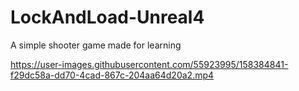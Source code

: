 # LockAndLoad-Unreal4
A simple shooter game made for learning


https://user-images.githubusercontent.com/55923995/158384841-f29dc58a-dd70-4cad-867c-204aa64d20a2.mp4

